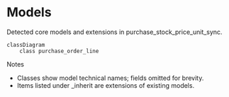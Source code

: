 # Models

Detected core models and extensions in purchase_stock_price_unit_sync.

```mermaid
classDiagram
    class purchase_order_line
```

Notes
- Classes show model technical names; fields omitted for brevity.
- Items listed under _inherit are extensions of existing models.
